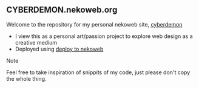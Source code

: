 ## CYBERDEMON.nekoweb.org
Welcome to the repository for my personal nekoweb site, [cyberdemon](cyberdemon.nekoweb.org/)
- I view this as a personal art/passion project to explore web design as a creative medium
- Deployed using [deploy to nekoweb](https://deploy.nekoweb.org/)
> [!NOTE]
> Feel free to take inspiration of snippits of my code, just please don't copy the whole thing.
